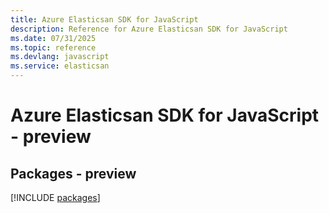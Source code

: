 ```yaml
---
title: Azure Elasticsan SDK for JavaScript
description: Reference for Azure Elasticsan SDK for JavaScript
ms.date: 07/31/2025
ms.topic: reference
ms.devlang: javascript
ms.service: elasticsan
---
```

# Azure Elasticsan SDK for JavaScript - preview
## Packages - preview
[!INCLUDE [packages](elasticsan-index.md)]